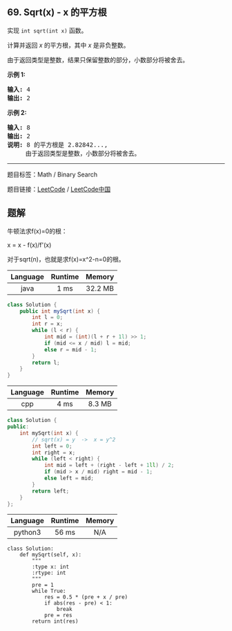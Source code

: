 ## 69. Sqrt(x) - x 的平方根

<!--If you want to use the English description, use `question.content` instead-->

<p>实现&nbsp;<code>int sqrt(int x)</code>&nbsp;函数。</p>

<p>计算并返回&nbsp;<em>x</em>&nbsp;的平方根，其中&nbsp;<em>x </em>是非负整数。</p>

<p>由于返回类型是整数，结果只保留整数的部分，小数部分将被舍去。</p>

<p><strong>示例 1:</strong></p>

<pre><strong>输入:</strong> 4
<strong>输出:</strong> 2
</pre>

<p><strong>示例 2:</strong></p>

<pre><strong>输入:</strong> 8
<strong>输出:</strong> 2
<strong>说明:</strong> 8 的平方根是 2.82842..., 
&nbsp;    由于返回类型是整数，小数部分将被舍去。
</pre>



-----

题目标签：Math / Binary Search

题目链接：[LeetCode](https://leetcode.com/problems/sqrtx/description/)  /  [LeetCode中国](https://leetcode-cn.com/problems/sqrtx/description/)

## 题解

牛顿法求f(x)=0的根：

x = x - f(x)/f'(x)

对于sqrt(n)，也就是求f(x)=x^2-n=0的根。



| Language | Runtime | Memory |
|:---:|:---:|:---:|
| java  | 1  ms | 32.2 MB |

```java
class Solution {
    public int mySqrt(int x) {
        int l = 0;
        int r = x;
        while (l < r) {
            int mid = (int)(l + r + 1l) >> 1;
            if (mid <= x / mid) l = mid;
            else r = mid - 1;
        }
        return l;
    }
}
```


| Language | Runtime | Memory |
|:---:|:---:|:---:|
| cpp  | 4  ms | 8.3 MB |

```cpp
class Solution {
public:
    int mySqrt(int x) {
        // sqrt(x) = y  ->  x = y^2
        int left = 0;
        int right = x;
        while (left < right) {
            int mid = left + (right - left + 1ll) / 2;
            if (mid > x / mid) right = mid - 1;
            else left = mid;
        }
        return left;
    }
};
```


| Language | Runtime | Memory |
|:---:|:---:|:---:|
| python3  | 56  ms | N/A |

```python3
class Solution:
    def mySqrt(self, x):
        """
        :type x: int
        :rtype: int
        """
        pre = 1
        while True:
            res = 0.5 * (pre + x / pre)
            if abs(res - pre) < 1:
                break
            pre = res
        return int(res)
```
